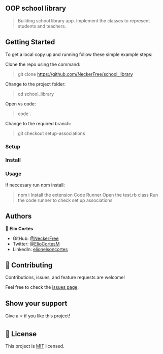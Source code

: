 ## OOP school library

> Building school library app. Implement the classes to represent students and teachers. 


## Getting Started

To get a local copy up and running follow these simple example steps:

Clone the repo using the command:
> git clone https://github.com/NeckerFree/school_library

  Change to the project folder:
> cd school_library

  Open vs code:
> code .

  Change to the required branch:
> git checkout setup-associations   

### Setup

### Install

### Usage
If neccesary run npm install:
> npm i
Install the extension Code Runner
Open the test.rb class
Run the code runner to check set up associations

## Authors

👤 **Elio Cortés**

- GitHub: [@NeckerFree](https://github.com/NeckerFree)
- Twitter: [@ElioCortesM](https://twitter.com/ElioCortesM)
- LinkedIn: [elionelsoncortes](https://www.linkedin.com/in/elionelsoncortes/)

## 🤝 Contributing

Contributions, issues, and feature requests are welcome!

Feel free to check the [issues page](https://github.com/NeckerFree/school_library/issues).

## Show your support

Give a ⭐️ if you like this project!

## 📝 License

This project is [MIT](./MIT.md) licensed.
